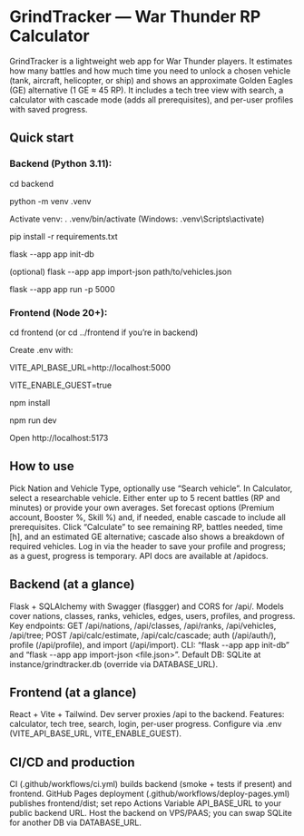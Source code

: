 # GrindTracker — War Thunder RP Calculator

GrindTracker is a lightweight web app for War Thunder players. It estimates how many battles and how much time you need to unlock a chosen vehicle (tank, aircraft, helicopter, or ship) and shows an approximate Golden Eagles (GE) alternative (1 GE ≈ 45 RP). It includes a tech tree view with search, a calculator with cascade mode (adds all prerequisites), and per-user profiles with saved progress.

 ## Quick start
### Backend (Python 3.11):

cd backend

python -m venv .venv

Activate venv: . .venv/bin/activate (Windows: .venv\Scripts\activate)

pip install -r requirements.txt

flask --app app init-db

(optional) flask --app app import-json path/to/vehicles.json

flask --app app run -p 5000

### Frontend (Node 20+):

cd frontend (or cd ../frontend if you’re in backend)

Create .env with:

VITE_API_BASE_URL=http://localhost:5000

VITE_ENABLE_GUEST=true

npm install

npm run dev

Open http://localhost:5173

## How to use

Pick Nation and Vehicle Type, optionally use “Search vehicle”. In Calculator, select a researchable vehicle. Either enter up to 5 recent battles (RP and minutes) or provide your own averages. Set forecast options (Premium account, Booster %, Skill %) and, if needed, enable cascade to include all prerequisites. Click “Calculate” to see remaining RP, battles needed, time [h], and an estimated GE alternative; cascade also shows a breakdown of required vehicles. Log in via the header to save your profile and progress; as a guest, progress is temporary. API docs are available at /apidocs.

## Backend (at a glance)
Flask + SQLAlchemy with Swagger (flasgger) and CORS for /api/. Models cover nations, classes, ranks, vehicles, edges, users, profiles, and progress. Key endpoints: GET /api/nations, /api/classes, /api/ranks, /api/vehicles, /api/tree; POST /api/calc/estimate, /api/calc/cascade; auth (/api/auth/), profile (/api/profile), and import (/api/import). CLI: “flask --app app init-db” and “flask --app app import-json <file.json>”. Default DB: SQLite at instance/grindtracker.db (override via DATABASE_URL).

## Frontend (at a glance)
React + Vite + Tailwind. Dev server proxies /api to the backend. Features: calculator, tech tree, search, login, per-user progress. Configure via .env (VITE_API_BASE_URL, VITE_ENABLE_GUEST).

## CI/CD and production
CI (.github/workflows/ci.yml) builds backend (smoke + tests if present) and frontend. GitHub Pages deployment (.github/workflows/deploy-pages.yml) publishes frontend/dist; set repo Actions Variable API_BASE_URL to your public backend URL. Host the backend on VPS/PAAS; you can swap SQLite for another DB via DATABASE_URL.